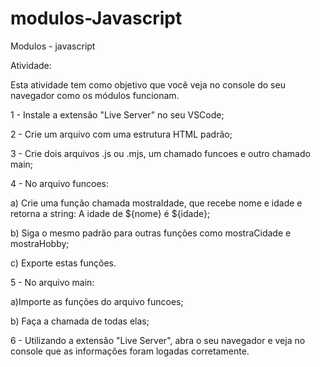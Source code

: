 # modulos-Javascript
Modulos - javascript

Atividade: 

Esta atividade tem como objetivo que você veja no console do seu navegador como os módulos funcionam.

1 - Instale a extensão "Live Server" no seu VSCode;

2 - Crie um arquivo com uma estrutura HTML padrão;

3 - Crie dois arquivos .js ou .mjs, um chamado funcoes e outro chamado main;

4 - No arquivo funcoes:

 a) Crie uma função chamada mostraIdade, que recebe nome e idade e retorna a string: A idade de ${nome} é ${idade};

b) Siga o mesmo padrão para outras funções como mostraCidade e mostraHobby;

c) Exporte estas funções.

5 - No arquivo main:

a)Importe as funções do arquivo funcoes;

b) Faça a chamada de todas elas;

6 - Utilizando a extensão "Live Server", abra o seu navegador e veja no console que as informações foram logadas corretamente.
